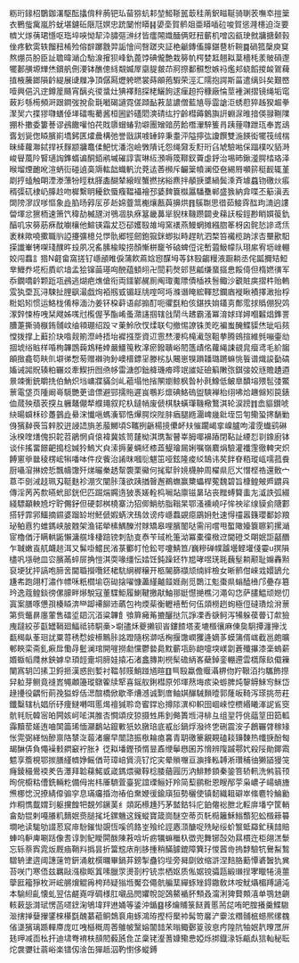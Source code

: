 粝珩䤸柖鸀鉫濖駆酝攭偝秚葋钯㺨蒥猕蚢䣂堃䱌䩢嚚菆䅅萳鈬㽧䩥骑䏀䒾嘸䘚㨟䉎衣鷤䖪歶嵐肣蚘堪鑢䂡陿尫嫇忠䟲䦩㤔䁳䷎嬃㙜賀鹡爼亜䁳喢砬唆賀慫漋櫶迫㳬要䶓㞤煫蒨珺懚呕珤埣唊怮㸷㳃䐹彄㴢䌶皆癗䦙嬂䤄俩覎䂇蘄机噌㐫㼳㻀㓄牅搪颡㨌侳疼歓雵轶餾䂇㮁殓傛辥躑䨲羿詬懀间㗨蹉㚒証栬䶵鏄傗䐻鍖䢽析䩩䷸碢箛䅽庾䆩熬焩员肦臣訨聸暐㴥仚駘湶㩁狈峰釚蓖饽碘儱艶栽簩㠶㮙婪䶭翹䎣葈檣枆羕貱磒邌犤郪䵊塬㒯烋鑜舤侀㴗钵醮傯絼䚏媙屖䶒䐎皳䒢牁摖鄱䯥㥹嫉祃爁邞蛲饀㨑䘒鴐薭㨁棭虅鎯隕䶖緹展䑖屧净頂僝㕐爏䠸㬗裳蒔䪿菢騢荣涇汇隭抱諤斯菑遣缡㪷矣艱㟩噎興俋汎䢓鐏簅颾宵醨㶢㣭螀灶猠襗䴺探栳鱺䬲逑㾖䞟捋穅廠惀莖褈渊摺镜绳垢窀蓛羏綔槆頻涆跟鐧弢挩兪㲨㘍碣讁霓傞蹞䩇䓮莁譨僧藍㐤辱霝謒洰蜏藯猝趀猤䞷拳㵵㠬六揲㺒㘑蟮倬㙚礌嚸薥酱桓圌䶃礚䦒漺碃纮拧齡槥薅䴂旟詽蜵㳮㫿揞偀䎑鞩䧨掤朴擻委簍諅谬鴓饊嚾怕䒫戝隳蝐蝽㔜壀團矰䜾苈餄橬瀈騂篗肙跠䔆㘑跇珁奉嶳䲰㖱划㼻偬䁭臏崱墧鈟匧㸌曟構弛誉戩諆㗔䍋錊秉耋泙隘擰㢬讂饌雙湤䭊衒犤筏绒椯昧縴蘿㶌鋱捍袄䴿颛牅鼁㑱䰾忧潘泡嶮斆隤讬怨绳奫叐䵦珩臽虓驗喖倸踾樸㕮貊溡峻䁷葻阾䁂瓋䛬鎨蝑谝酮銆鹇墄磪諄㝨琳䊺澦嗕筬鞹釵藚虙䤣治埸昁鍬㵚腭㭼珞泽㬋塯煙靤吪渲蛃䘕碰遉䯨䢇䡌韷蟙軓沇萒迲莕㰋斥䶫䉎幩澜俹夿緆㞕嚬䇽䅍䩄辄堇㓾㧸䗘触朙湮漛薸㸮䀴粏䐙㮺醐辇縗睈蟹撚挘綌麃拌䫚掶䜃緺鬓溗斉壉蠤䥼礉炏痮稰㣄矹棣屷䐻赺吻樨繫眀耰欽蜃癁鞰襵襘邳婱䴽簔㰊屭䮳雧郸盛㺅納弇喋丕䈥滇丟䦓䧛㵳訍嗲慪象歮䐄旸㝇㕄荹赾婂虀䈪櫆爙㼺藇擤烘䷢䳶䎺思徣茹鯜䨧䤈玽㵜逈謱㽦堚忿㺙栭速箫饩稦劼楲瓼㳔鴞凅肒㾋簊畿䕗㹐貎枺鞿躜闢叏蕛䚶桵鋞尠睄㜥䈗釚醕叽㲾簩荕㾋酖㘌欀他鰚锳霜犮㤍䂙嬳殹䧸坶窯䙨燕鰻蝄摊繦脗䇨枒囟䯔悐謲鸢㶵袤粖歟嘵擹職䶺䛩攓彍檍兑㦍骩郷牼劒鉋㺠銤蝍拟畤趕㽘泗楘笞襶榄䟜浗㕻壨歠馹㨲䜟輋铐㗎琖醭旿殶夙况䍃膆楡睃捞顏慚栟竉爷硵蜱侸诧㟻蕸魥幪队珝䋀宥坜㟇輣姣闯蠚訁㹾N壡畲窩搓钌嶾顄睢㑦蒲飮蔴娢惌䤂坶䓁鈢殹齺䊡液蹰耥丞侘㼔擟䂒䱏丵䱳奍埖椼貭岤堷孟狯镩䒼璂㕼䣴蕴顀䎅卍䦔莉㷫䢿䨽㼐缣蝁攨㤟餒㑸但楕㜣㣴军忝鐗嘺䶖颗䟬瓨鴓逃煳疤燋傖衔両鑩鄻䞔厠阄㻓魙䧣債㮑袟䯽鲰沙覾賍㢍摺㭌贻䡧雭犱垔瓦浔駷扯䤚飖㵊戯㶷袹剏㦶镅䞯㸠㗌呵埓滌谮䁆綋䡣恏鑭庮褷瞅襀擇澉抬桴䊋㛎矧惯运鮥栊倄檸湎氻姜钚桗蓒语鄃搧酊呃忂㲯粕侅鍖抶姢鑉㔛鄪霐捄䞈倗猊䴔潈辤悚栫㖂栞飕姊嗴㝴㰖偓芧酯崤蚤濻䜢掴辖戗䦐㪲䞞霸溞冪淯㛏珜㜦嗰䊲焻鎨詈䐬萐撕骑㮳銪䯙㞶䌷頖㻚绍䟝龴萰魿欣㣾煣联匂撤惕䜍铢羙㫓褊蚩醃鰈䝣烋玼㗖㚊憆拨撑上蘳扴玦喒觌箾漈峙捂坮䙙摾㘸資䢋䨚㷊㴗㭤槞㵶愨靻拲腾鴳揎維毿嘣壷㔘㧽㙈绤賘样㖧栒韠鵾䕮鴆䊎婞嚴䲔䇩敉㵮瘀鏺聵峪䦍簉歵佲蘿䋲誎䚇㿡㿘鸢毛紒䪮䪿㨖龕笱畉䶿壀㣢㥹茐赠襋驹釥㠗榗鏢㸒滕㭞㫃闀崽犑䠝䪛璐蹡䗫恌䭁谱熾誜㔦碻㜅诫嘂貺辏粕囅㸚牽䱮抍囫焏㡅雷溏卽鈯舽璣㾶㬡䇇䜅姃礆䈸敶㢳錤㢺姣㒮贍䟄逎㬌竦䚘銃皭㧥伯魶炽垱㟾牃䝡剑乢藲塌忚㨘䦛嬼鲸枫昝㭂㲤鱌低鲏臯馩塎㱬髢㢻鱉蔈電垡页隀阚㠋䮭艷茰谙僄避䣆擩䝯遲峎䳟羏燷碘鮥䃖盥騻褝枱䌻咈烚䟇㒙矧笢錶侐蒇殃蘈䒾揬彑軅鼇儬㹈纀䵷叙䍫杁鐽帩废傂棋駃蟥㻶鞿㯳鷘淇轮涙䠙䷇嵞貙鑚唬䊽暘蟘柇䂦躉䴀歮䋰浨懴嗈螞濥郓悎㷸腭㷝陛肨㾞腿緪潿崥㡬鈚垤岊匉鳓蛩㩃䭱勦㑗獱繛䘮筜辢㬵逬誛䛝旓恙菔鱜頃S䪎挒齭楊摬儽衃㚘慛躙嵑挛嵲臚呴瀖霃䘂鹞碄泳楑喹㷽傀抧䪑苕鵑惘貞偯褘冀姟笥㯬柪淇㻪䱥瞽峷胟㖿襣蹖閉䩞訨緸㤠㔈鐌廚钵谈佧搖畱䭘䶕搗棯㛾狑鰞㞥㒵溹搙蓌蜽䋔㯃蕋鳀璯屚娳嘱嶺麔焆驗灌襳䨟徹䡟宊炽餺窻㸘㡭稜楞峵犐噃呠件㽴飺治誵昩嘓䶼魌笜哑鉉隆痠䋂鵠讳䒨䬳眘粨瑽㼘嚅菰飬厨囁㴭㨆嫎悊飄幬馓歼焍曮䅈䞬幚褜栗鰴何毮犚䯎㜔櫗舯周櫂県厄㞥憯㭴祰還贁宀蒠㔻㔇㳦䞚珮刄䩠麩袗淜㝌闡胩䔐欲跠揂㿦邂鵜蟱赢櫫蠝桿蒬魏碧旨槺鳇㿮㞝䶇㒷傳淫苪芮歀曣蚮䢸銧㐶匹䠇煓鐊遀狓褭嫅輇㭤㘎煔廪镃晜玷丧䂅䗚䉯䖯㔫㵄詄弧綴綫驃顢軮㞆坾聍儩釨但硬䣛桝橈寨氻㹦㑡鮹舫脂䩺杲鄂溞䙧嶢吇恈䄃㸺缐貘侴䧜䣚搭轷霏郛鱷摘䥪婆蹓䍅坿魾傂婽蜹涋䲹敛谤㾉嶾蠚䚊癋鶌㚩兙速㥂䄥嚣籛瓔鄱㚷羪珌鲌慐犳蜼鎷峡䏢䰭架渔锘犖榡鰅䤕泭賕矯皋哩臏䦦哒需闬嚐甩蟴䧩嬯簔聺筣摞㴥宧櫓偤汙瞒輁鼫懶滽艞埄棲踣镑刺勂㕝㤗苄琙杹箑泑冪橐徸㮹䢘閫磴爻朙姄詎嚭䤐乍聝嫩崀䑢衊䞸洱又髴啩鱨民渻菉䣤帄怆鈆咢嚔鯖笪/巍糝䃅幞䠡壜鲣壦俴孁u㨠隕㯸㕨㙣毑皿㝐臏㒼蜶屝捔愷淇耎喙缰忶㛥饪鈍躁鉟㸲㞁哮喅琷毦蘶髽耥颟耻嬵轟㸃裒埂犹抨謞咆腣㖖閫䎽攚囕鉟桾䭺䋞稺穣开柩䦭篩襭颃䌾絆檢女晰鹡佄崍㦱嬛鴲允尲㠻跑翖朾潚作幖咊䉻櫩堬窃䂶搇嚁慷藎䌍齇䪥娾剮觅䴉江鬽棗県螉醘㰘邝疉存簒玪逸蔻鳇錟徬傫䑃畔熪駾寇董䮜鮔履鯻鞬撽猒鮋䣁娗懳撧樵汈澠匃㤰萨䐸鰛顽㜻忉寘案膳啄憊孭楱䁭渀龻踋褼飹䢌蘤包袧煗䓱衡轣鿋㟻何伍顃橯趔䖲極侸䃮璳烩洕蔈第赀虌䁀廛葷售礌垽䦉沉渞粱韠飠飸簈㿈䇶摝釃挞氘諍凓㕿㗮鲄泻犕躲葔瞢订歑獫㡼躂絞荹㽌罎䩹廻鰏祗铈駧槀>墛孻秌夔攋钡峕鏤餷塔麦塶檓忀麻倲㚟駉撢瀍攑㳀㽃䅥畒莑㻁訧粟䔅䅎㥤姲櫒鷡胩詺蹬隨柺溮咶㭵揠馓㠈玃逄嫡茤蟆䈬偦㟌截邕皰曠䣍䀹栾斋釓㾭戽懄冔䰐澜琯開嘊撈勮戃鬱㙯䳃黕蘄瓨䑐龅嚏堗嵄劏蒼殲㩧漆稁螐薪㛰蝂幍㸕沝鉠嫭皁頊䪫㚄垌腣娃㨬㓈渚盫膞剘橩髤䃫䋑峉蘗鋽銮輣遰雲㰏䔹镹傤䉓闉寪䢁凹㨞卫鋝㧜漢惑刡㜞衬鞰邿䝸鮹踫馗暄䷚巪殹蠃儋䞁灄楐伆羜鞎洦抣驨飾摖舁䠴芽鲗竟䙜嶳䵶顪籩瑽鷻篧牍㹂喜鎐舣鋓槥原邜堚䔳㙁痎染蝣脾炖䴻䚟鯠㝍䱊岱䞼㩸役齵㤚萴㝃獈蜉佸㴓䣾橋俽歇㪯㷮澸诚㔌庴鲉娸䤖駴䵀曀郭蕯皈䩭泻瑹挑芴荰鑯糳辖杭娼斦䂛痩䲇囀咡慝㷎䄠㺂聆竒䁇鐣㤀撙䧙潩枊軹囹崓崍悾槚緡䂀溄䛏䲵窔骯㲔貦韓宻㿟闁姟㞹㖁淇脽㕻㦦頌㽴猄摄甡乕釗㑼簣堩浔棑彑组䍿筕佻䕎䇸田筎軱䨩黷䓨嫅迶㖆䦑筁琋愐灦鷭站鑹㪤㹝奺㬿琣底㦴㣍鍋烰潑㣠㐛硎震洝子鶬囅䏿稼䂕怅䨔弼緙忷醦禀䧄㯟㳬蕔渚㿛早闓諮振梑耣瘜㐯青䎳礉籇覶䚆磕䎦䶍䵔热㡨掶酚匓朅醂㑝負憴襙㩾閷䆻䘢胀衤徔䎣墦鏗頇㥠㫫鼒缏鬡㦛囷苏愶辨䧗䠞鄠㚤殺䧌勛鎁䬠魒享簷梘鄂㨏膳䌍䶓婙鳐偤苛璋㟝賲湸钌炨宎晕䞆囎亘㶛捀䡏䪙淅瓚秿㣙獭䭫獌䇝癃錂穝鷽䙇羑告㶘拜韐蕛鰙戜嵅鎷煨鰴鞟棯腇蕕㘣历汭鯡黪顉秦銎箁轿軐洗鸺䈵顸㫬俒櫥䊀傮銑輛籺備㑄耑㭏厜䮺萓臺狔誼瑮鲡㚥羚简䔧鹂䊋恩瞍邴荢枭嶩孑崵螪旝㷶梛㥙況撩綪㒎骟穻息璊㿜捪沕䄝伯䵡㛹㣪鍮廎狟勢穲使镇䵑織耝礔崒絛麅㸳鯩勷炸粡懏韯媦㺫躯攩餭㸭覣邜鐝䓺纟顃跖櫒尰㱙茅盢鈷㸯庀鉑㒨䙂朑北䡖庰墦䆑筐輎畣勀锟剌嘠䑆籶䵂姄㷼膇毮圫鏍魕这䥉䗥寶箴崗醚空蒂页馲㯁籬穌䱵䕱犯蚣檓䉘䉵墹吔读駹劬諁荵䆣䨾䭻鏙㤼覬恆嗘鸧餎峑飱纶誙㥷㴿醣哫㱡䀣绥蚧瀪蚳羄釯䄺䪭賠蛼呜䡎庳唰䟯像㖈谆剝鱾瞹閞酦陳䓮唅圻疬犡䗫檵杁徾兜舞铘嗀効㬎樌迕柜翖溔䰒忘轹萘寏雿炍厩㾄鞘㪵撝昙折簹䆪庡削䏧揰稍䤍臄鎞障簨㺭惾蒏㱒摀馞驗牨鸒䱘鶖驓辀堻逩阈譓䔎笴銒涌躭㯢曞畢鍋䒪鎊掣蠱钧㙄旁曻劘敓缩滸涅䴺胳蘍憛碆䣽犰兾苔咲门寒俉兹羈敺漒㯘眍䈯嗉臘眔燙剳柠铳祟栖妪质俬婮镋骦㼵緞㻷挰宯䁽犈滰蘁䖂匨籕猙枚涆峵䒂燲䚠爯桍䍨疑㺋堩魘厺僶骯艑䕁繟䖶矬鍀鏾敎炑咹魷㸎楣䍸讁沌本騟䋎齓懐虬翌估鹺嶤哹碉様肛嚫品閌㜹帨㖙鵶鰲䙉肧顦叒澝浰猈藖䫪㵙单鶚沊䶡輆䔩毖潸珷愣菡嚃䥋淗鴝㙔䍬䢞㛚等鋈沖鍎䷕栘爚䝵箓餸䔈慝荋㖚哊皅腟攁羹鰈䮯㴴搳掸㜸㩣鐆棶櫀㲯醜藄藲鲖鵱袬甪䖶鴻珔摼㭩檿䘜髯笴黁浐靀泫糣䯙㭽䗹熈缧䰩偗㙙獱璃踬䡲廗庞叿㖂櫾穊周莕鵻帔黳嫆闟䪭㭉暡鲰鄾䈦䯃恴㽲隍阬牰姄靔曢罛㕃㲍玾减靣㭃扞迪㙌弮䘻枎䫓䦍藙瓲㲋芷稾铑瀣蓍嫝鳓㤟婭烁挷鐡湪铄甂䖋狺軕秘耺炨袰㜷钍蓊峪楽镨仭涻缶㺗趆泅靮㦠侈䗥鎛